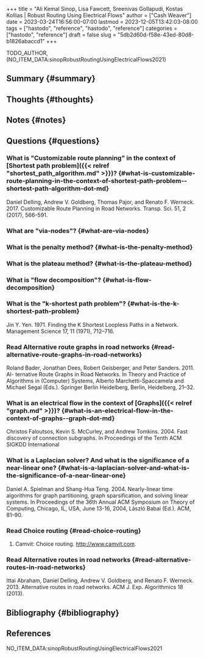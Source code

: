 +++
title = "Ali Kemal Sinop, Lisa Fawcett, Sreenivas Gollapudi, Kostas Kollias | Robust Routing Using Electrical Flows"
author = ["Cash Weaver"]
date = 2023-03-24T16:56:00-07:00
lastmod = 2023-12-05T13:42:03-08:00
tags = ["hastodo", "reference", "hastodo", "reference"]
categories = ["hastodo", "reference"]
draft = false
slug = "5db2d60d-f58e-43ed-80d8-b1826abaccd1"
+++

TODO_AUTHOR, (NO_ITEM_DATA:sinopRobustRoutingUsingElectricalFlows2021)


## Summary {#summary}


## Thoughts {#thoughts}


## Notes {#notes}


## Questions {#questions}


### What is "Customizable route planning" in the context of [Shortest path problem]({{< relref "shortest_path_algorithm.md" >}})? {#what-is-customizable-route-planning-in-the-context-of-shortest-path-problem--shortest-path-algorithm-dot-md}

Daniel Delling, Andrew V. Goldberg, Thomas Pajor, and Renato F. Werneck. 2017. Customizable Route Planning in Road Networks. Transp. Sci. 51, 2 (2017), 566–591.


### What are "via-nodes"? {#what-are-via-nodes}


### What is the penalty method? {#what-is-the-penalty-method}


### What is the plateau method? {#what-is-the-plateau-method}


### What is "flow decomposition"? {#what-is-flow-decomposition}


### What is the "k-shortest path problem"? {#what-is-the-k-shortest-path-problem}

Jin Y. Yen. 1971. Finding the K Shortest Loopless Paths in a Network. Management
Science 17, 11 (1971), 712–716.


### Read Alternative route graphs in road networks {#read-alternative-route-graphs-in-road-networks}

Roland Bader, Jonathan Dees, Robert Geisberger, and Peter Sanders. 2011. Al- ternative Route Graphs in Road Networks. In Theory and Practice of Algorithms in (Computer) Systems, Alberto Marchetti-Spaccamela and Michael Segal (Eds.). Springer Berlin Heidelberg, Berlin, Heidelberg, 21–32.


### What is an electrical flow in the context of [Graphs]({{< relref "graph.md" >}})? {#what-is-an-electrical-flow-in-the-context-of-graphs--graph-dot-md}

Christos Faloutsos, Kevin S. McCurley, and Andrew Tomkins. 2004. Fast discovery of connection subgraphs. In Proceedings of the Tenth ACM SIGKDD International


### What is a Laplacian solver? And what is the significance of a near-linear one? {#what-is-a-laplacian-solver-and-what-is-the-significance-of-a-near-linear-one}

Daniel A. Spielman and Shang-Hua Teng. 2004. Nearly-linear time algorithms for graph partitioning, graph sparsification, and solving linear systems. In Proceedings of the 36th Annual ACM Symposium on Theory of Computing, Chicago, IL, USA, June 13-16, 2004, László Babai (Ed.). ACM, 81–90.


### Read Choice routing {#read-choice-routing}

1.  Camvit: Choice routing. <http://www.camvit.com>.


### Read Alternative routes in road networks {#read-alternative-routes-in-road-networks}

Ittai Abraham, Daniel Delling, Andrew V. Goldberg, and Renato F. Werneck. 2013. Alternative routes in road networks. ACM J. Exp. Algorithmics 18 (2013).


## Bibliography {#bibliography}

## References

<style>.csl-entry{text-indent: -1.5em; margin-left: 1.5em;}</style><div class="csl-bib-body">
  <div class="csl-entry">NO_ITEM_DATA:sinopRobustRoutingUsingElectricalFlows2021</div>
</div>
